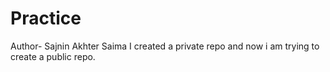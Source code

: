 # Practice
Author- Sajnin Akhter Saima
I created a private repo and now i am trying to create a public repo.
